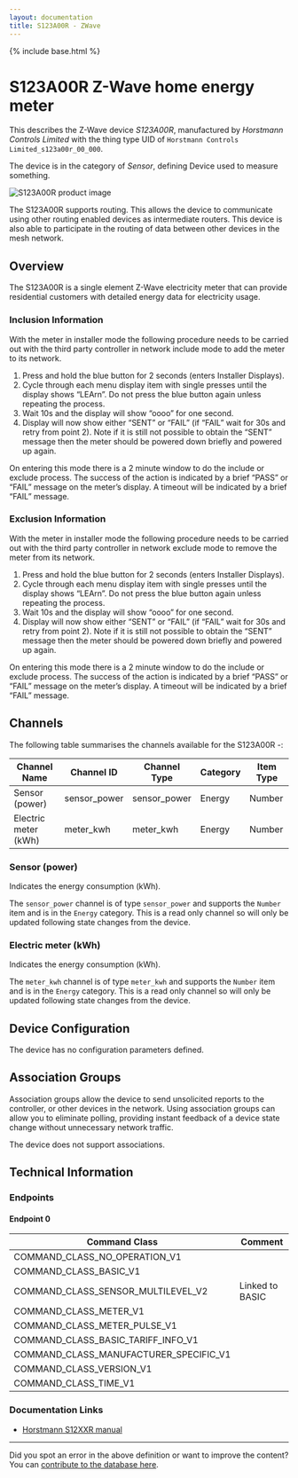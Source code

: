 ```yaml
---
layout: documentation
title: S123A00R - ZWave
---
```


{% include base.html %}

# S123A00R Z-Wave home energy meter
This describes the Z-Wave device *S123A00R*, manufactured by *Horstmann Controls Limited* with the thing type UID of ```Horstmann Controls Limited_s123a00r_00_000```.

The device is in the category of *Sensor*, defining Device used to measure something.

![S123A00R product image](https://opensmarthouse.org/assets/zwave/attachments/1013/picture.JPG)


The S123A00R supports routing. This allows the device to communicate using other routing enabled devices as intermediate routers.  This device is also able to participate in the routing of data between other devices in the mesh network.

## Overview

The S123A00R is a single element Z-Wave electricity meter that can provide residential customers with detailed energy data for electricity usage.

### Inclusion Information

With the meter in installer mode the following procedure needs to be carried out with the third party controller in network include mode to add the meter to its network.

  1. Press and hold the blue button for 2 seconds (enters Installer Displays).
  2. Cycle through each menu display item with single presses until the display shows “LEArn”. Do not press the blue button again unless repeating the process.
  3. Wait 10s and the display will show “oooo” for one second.
  4. Display will now show either “SENT” or “FAIL” (if “FAIL” wait for 30s and retry from point 2). Note if it is still not possible to obtain the “SENT” message then the meter should be powered down briefly and powered up again.

On entering this mode there is a 2 minute window to do the include or exclude process. The success of the action is indicated by a brief “PASS” or “FAIL” message on the meter’s display. A timeout will be indicated by a brief “FAIL” message. 

### Exclusion Information

With the meter in installer mode the following procedure needs to be carried out with the third party controller in network exclude mode to remove the meter from its network. 

  1. Press and hold the blue button for 2 seconds (enters Installer Displays). 
  2. Cycle through each menu display item with single presses until the display shows “LEArn”. Do not press the blue button again unless repeating the process. 
  3. Wait 10s and the display will show “oooo” for one second. 
  4. Display will now show either “SENT” or “FAIL” (if “FAIL” wait for 30s and retry from point 2). Note if it is still not possible to obtain the “SENT” message then the meter should be powered down briefly and powered up again.

On entering this mode there is a 2 minute window to do the include or exclude process. The success of the action is indicated by a brief “PASS” or “FAIL” message on the meter’s display. A timeout will be indicated by a brief “FAIL” message.

## Channels

The following table summarises the channels available for the S123A00R -:

| Channel Name | Channel ID | Channel Type | Category | Item Type |
|--------------|------------|--------------|----------|-----------|
| Sensor (power) | sensor_power | sensor_power | Energy | Number | 
| Electric meter (kWh) | meter_kwh | meter_kwh | Energy | Number | 

### Sensor (power)
Indicates the energy consumption (kWh).

The ```sensor_power``` channel is of type ```sensor_power``` and supports the ```Number``` item and is in the ```Energy``` category. This is a read only channel so will only be updated following state changes from the device.

### Electric meter (kWh)
Indicates the energy consumption (kWh).

The ```meter_kwh``` channel is of type ```meter_kwh``` and supports the ```Number``` item and is in the ```Energy``` category. This is a read only channel so will only be updated following state changes from the device.



## Device Configuration

The device has no configuration parameters defined.

## Association Groups

Association groups allow the device to send unsolicited reports to the controller, or other devices in the network. Using association groups can allow you to eliminate polling, providing instant feedback of a device state change without unnecessary network traffic.

The device does not support associations.
## Technical Information

### Endpoints

#### Endpoint 0

| Command Class | Comment |
|---------------|---------|
| COMMAND_CLASS_NO_OPERATION_V1| |
| COMMAND_CLASS_BASIC_V1| |
| COMMAND_CLASS_SENSOR_MULTILEVEL_V2| Linked to BASIC|
| COMMAND_CLASS_METER_V1| |
| COMMAND_CLASS_METER_PULSE_V1| |
| COMMAND_CLASS_BASIC_TARIFF_INFO_V1| |
| COMMAND_CLASS_MANUFACTURER_SPECIFIC_V1| |
| COMMAND_CLASS_VERSION_V1| |
| COMMAND_CLASS_TIME_V1| |

### Documentation Links

* [Horstmann S12XXR manual](https://www.opensmarthouse.org/zwavedatabase/1013/secure-s1xxr-electricity-meter-manual-us.pdf)

---

Did you spot an error in the above definition or want to improve the content?
You can [contribute to the database here](https://www.opensmarthouse.org/zwavedatabase/1013).

